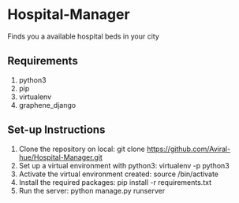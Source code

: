 # Hospital-Manager
Finds you a available hospital beds in your city

## Requirements
1. python3
2. pip
3. virtualenv
4. graphene_django

## Set-up Instructions
1. Clone the repository on local:  git clone https://github.com/Aviral-hue/Hospital-Manager.git
2. Set up a virtual environment with python3:  virtualenv -p python3 <name>
3. Activate the virtual environment created:  source <name>/bin/activate
4. Install the required packages:  pip install -r requirements.txt
5. Run the server:  python manage.py runserver




